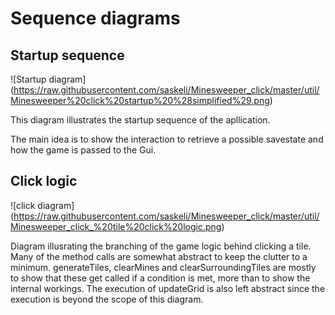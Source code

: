 # Sequence diagrams

## Startup sequence

![Startup diagram] (https://raw.githubusercontent.com/saskeli/Minesweeper_click/master/util/Minesweeper%20click%20startup%20%28simplified%29.png)

This diagram illustrates the startup sequence of the apllication.

The main idea is to show the interaction to retrieve a possible savestate and how the game is passed to the Gui.

## Click logic

![click diagram] (https://raw.githubusercontent.com/saskeli/Minesweeper_click/master/util/Minesweeper_click_%20tile%20click%20logic.png)

Diagram illusrating the branching of the game logic behind clicking a tile. Many of the method calls are somewhat abstract to keep the clutter to a minimum. generateTiles, clearMines and clearSurroundingTiles are mostly to show that these get called if a condition is met, more than to show the internal workings. The execution of updateGrid is also left abstract since the execution is beyond the scope of this diagram. 
